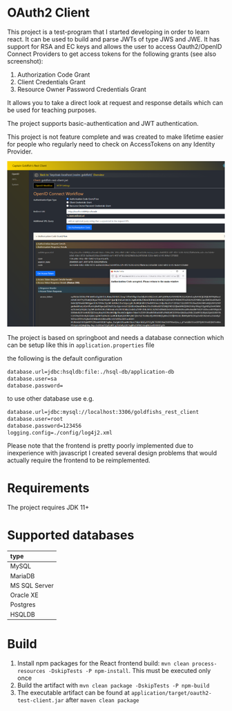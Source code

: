 # OAuth2 Client

This project is a test-program that I started developing in order to learn react. It can be used to build and parse JWTs
of type JWS and JWE. It has support for RSA and EC keys and allows the user to access Oauth2/OpenID Connect Providers to
get access tokens for the following grants (see also screenshot):

1. Authorization Code Grant
2. Client Credentials Grant
3. Resource Owner Password Credentials Grant

It allows you to take a direct look at request and response details which can be used for teaching purposes.

The project supports basic-authentication and JWT authentication.

This project is not feature complete and was created to make lifetime easier for people who regularly need to check on
AccessTokens on any Identity Provider.

![theme-settings](images/auth-code-grant.png)

The project is based on springboot and needs a database connection which can be setup like this in
`application.properties` file
   
the following is the default configuration

```properties
database.url=jdbc:hsqldb:file:./hsql-db/application-db
database.user=sa
database.password=
```
    
to use other database use e.g.

```properties
database.url=jdbc:mysql://localhost:3306/goldfishs_rest_client
database.user=root
database.password=123456
logging.config=./config/log4j2.xml
```

Please note that the frontend is pretty poorly implemented due to inexperience with javascript I created several design
problems that would actually require the frontend to be reimplemented.

# Requirements

The project requires JDK 11+

# Supported databases

|  type |
| :---- | 
| MySQL | 
| MariaDB |
| MS SQL Server |
| Oracle XE |
| Postgres |
| HSQLDB  |

# Build
               
1. Install npm packages for the React frontend build: `mvn clean process-resources -DskipTests -P npm-install`. This must be executed only once
2. Build the artifact with `mvn clean package -DskipTests -P npm-build`
3. The executable artifact can be found at `application/target/oauth2-test-client.jar` after `maven clean package`

